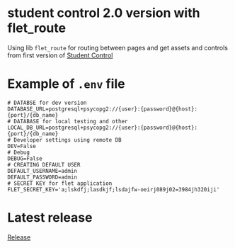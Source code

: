 # student control 2.0 version with flet_route

Using lib `flet_route` for routing between pages and get assets and controls from first version
of [Student Control](https://github.com/azamtoiri/Flet_student_control)

# Example of `.env` file

```dotenv
# DATABSE for dev version
DATABASE_URL=postgresql+psycopg2://{user}:{password}@{host}:{port}/{db_name}
# DATABASE for local testing and other
LOCAL_DB_URL=postgresql+psycopg2://{user}:{password}@{host}:{port}/{db_name}
# Developer settings using remote DB
DEV=False
# Debug
DEBUG=False
# CREATING DEFAULT USER
DEFAULT_USERNAME=admin
DEFAULT_PASSWORD=admin
# SECRET KEY for flet application
FLET_SECRET_KEY='a;lskdfj;lasdkjf;lsdajfw-oeirj089j02=3984jh320iji'
```

# Latest release

[Release](https://github.com/azamtoiri/student_control/releases)